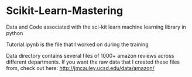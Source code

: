 # Scikit-Learn-Mastering
Data and Code associated with the sci-kit learn machine learning library in python

Tutorial.ipynb is the file that I worked on during the training

Data directory contains several files of 1000+ amazon reviews across different departments. If you want the raw data that I created these files from, check out here: http://jmcauley.ucsd.edu/data/amazon/
